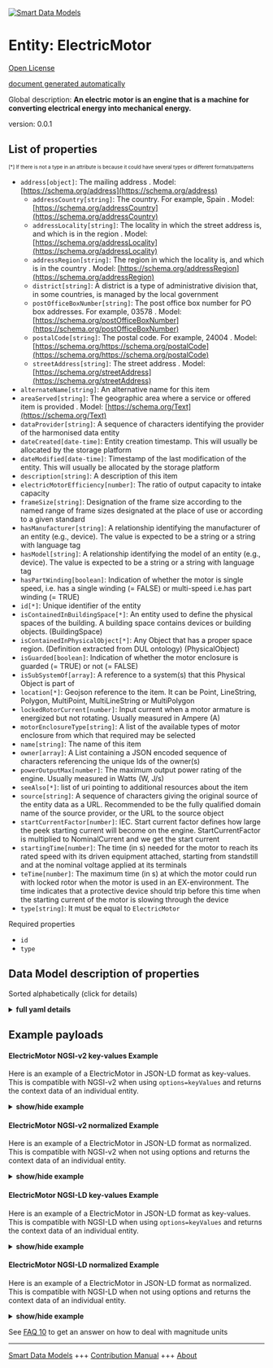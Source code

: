 <!-- 10-Header -->  
[![Smart Data Models](https://smartdatamodels.org/wp-content/uploads/2022/01/SmartDataModels_logo.png "Logo")](https://smartdatamodels.org)  
Entity: ElectricMotor  
=====================<!-- /10-Header -->  
<!-- 15-License -->  
[Open License](https://github.com/smart-data-models//dataModel.S4BLDG/blob/master/ElectricMotor/LICENSE.md)  
[document generated automatically](https://docs.google.com/presentation/d/e/2PACX-1vTs-Ng5dIAwkg91oTTUdt8ua7woBXhPnwavZ0FxgR8BsAI_Ek3C5q97Nd94HS8KhP-r_quD4H0fgyt3/pub?start=false&loop=false&delayms=3000#slide=id.gb715ace035_0_60)  
<!-- /15-License -->  
<!-- 20-Description -->  
Global description: **An electric motor is an engine that is a machine for converting electrical energy into mechanical energy.**  
version: 0.0.1  
<!-- /20-Description -->  
<!-- 30-PropertiesList -->  

## List of properties  

<sup><sub>[*] If there is not a type in an attribute is because it could have several types or different formats/patterns</sub></sup>  
- `address[object]`: The mailing address  . Model: [https://schema.org/address](https://schema.org/address)	- `addressCountry[string]`: The country. For example, Spain  . Model: [https://schema.org/addressCountry](https://schema.org/addressCountry)  
	- `addressLocality[string]`: The locality in which the street address is, and which is in the region  . Model: [https://schema.org/addressLocality](https://schema.org/addressLocality)  
	- `addressRegion[string]`: The region in which the locality is, and which is in the country  . Model: [https://schema.org/addressRegion](https://schema.org/addressRegion)  
	- `district[string]`: A district is a type of administrative division that, in some countries, is managed by the local government    
	- `postOfficeBoxNumber[string]`: The post office box number for PO box addresses. For example, 03578  . Model: [https://schema.org/postOfficeBoxNumber](https://schema.org/postOfficeBoxNumber)  
	- `postalCode[string]`: The postal code. For example, 24004  . Model: [https://schema.org/https://schema.org/postalCode](https://schema.org/https://schema.org/postalCode)  
	- `streetAddress[string]`: The street address  . Model: [https://schema.org/streetAddress](https://schema.org/streetAddress)  
- `alternateName[string]`: An alternative name for this item  - `areaServed[string]`: The geographic area where a service or offered item is provided  . Model: [https://schema.org/Text](https://schema.org/Text)- `dataProvider[string]`: A sequence of characters identifying the provider of the harmonised data entity  - `dateCreated[date-time]`: Entity creation timestamp. This will usually be allocated by the storage platform  - `dateModified[date-time]`: Timestamp of the last modification of the entity. This will usually be allocated by the storage platform  - `description[string]`: A description of this item  - `electricMotorEfficiency[number]`: The ratio of output capacity to intake capacity  - `frameSize[string]`: Designation of the frame size according to the named range of frame sizes designated at the place of use or according to a given standard  - `hasManufacturer[string]`: A relationship identifying the manufacturer of an entity (e.g., device). The value is expected to be a string or a string with language tag  - `hasModel[string]`: A relationship identifying the model of an entity (e.g., device). The value is expected to be a string or a string with language tag  - `hasPartWinding[boolean]`: Indication of whether the motor is single speed, i.e. has a single winding (= FALSE) or multi-speed i.e.has part winding (= TRUE)   - `id[*]`: Unique identifier of the entity  - `isContainedInBuildingSpace[*]`: An entity used to define the physical spaces of the building. A building space contains devices or building objects. (BuildingSpace)  - `isContainedInPhysicalObject[*]`: Any Object that has a proper space region.  (Definition extracted from DUL ontology) (PhysicalObject)  - `isGuarded[boolean]`: Indication of whether the motor enclosure is guarded (= TRUE) or not (= FALSE)  - `isSubSystemOf[array]`: A reference to a system(s) that this Physical Object is part of  - `location[*]`: Geojson reference to the item. It can be Point, LineString, Polygon, MultiPoint, MultiLineString or MultiPolygon  - `lockedRotorCurrent[number]`: Input current when a motor armature is energized but not rotating. Usually measured in Ampere (A)  - `motorEnclosureType[string]`: A list of the available types of motor enclosure from which that required may be selected  - `name[string]`: The name of this item  - `owner[array]`: A List containing a JSON encoded sequence of characters referencing the unique Ids of the owner(s)  - `powerOutputMax[number]`: The maximum output power rating of the engine. Usually measured in Watts (W, J/s)  - `seeAlso[*]`: list of uri pointing to additional resources about the item  - `source[string]`: A sequence of characters giving the original source of the entity data as a URL. Recommended to be the fully qualified domain name of the source provider, or the URL to the source object  - `startCurrentFactor[number]`: IEC. Start current factor defines how large the peek starting current will become on the engine. StartCurrentFactor is multiplied to NominalCurrent and we get the start current  - `startingTime[number]`: The time (in s) needed for the motor to reach its rated speed with its driven equipment attached, starting from standstill and at the nominal voltage applied at its terminals  - `teTime[number]`: The maximum time (in s) at which the motor could run with locked rotor when the motor is used in an EX-environment. The time indicates that a protective device should trip before this time when the starting current of the motor is slowing through the device  - `type[string]`: It must be equal to `ElectricMotor`  <!-- /30-PropertiesList -->  
<!-- 35-RequiredProperties -->  
Required properties  
- `id`  - `type`  <!-- /35-RequiredProperties -->  
<!-- 40-RequiredProperties -->  
<!-- /40-RequiredProperties -->  
<!-- 50-DataModelHeader -->  
## Data Model description of properties  
Sorted alphabetically (click for details)  
<!-- /50-DataModelHeader -->  
<!-- 60-ModelYaml -->  
<details><summary><strong>full yaml details</strong></summary>    
```yaml  
ElectricMotor:    
  description: An electric motor is an engine that is a machine for converting electrical energy into mechanical energy.    
  properties:    
    address:    
      description: The mailing address    
      properties:    
        addressCountry:    
          description: 'The country. For example, Spain'    
          type: string    
          x-ngsi:    
            model: https://schema.org/addressCountry    
            type: Property    
        addressLocality:    
          description: 'The locality in which the street address is, and which is in the region'    
          type: string    
          x-ngsi:    
            model: https://schema.org/addressLocality    
            type: Property    
        addressRegion:    
          description: 'The region in which the locality is, and which is in the country'    
          type: string    
          x-ngsi:    
            model: https://schema.org/addressRegion    
            type: Property    
        district:    
          description: 'A district is a type of administrative division that, in some countries, is managed by the local government'    
          type: string    
          x-ngsi:    
            type: Property    
        postOfficeBoxNumber:    
          description: 'The post office box number for PO box addresses. For example, 03578'    
          type: string    
          x-ngsi:    
            model: https://schema.org/postOfficeBoxNumber    
            type: Property    
        postalCode:    
          description: 'The postal code. For example, 24004'    
          type: string    
          x-ngsi:    
            model: https://schema.org/https://schema.org/postalCode    
            type: Property    
        streetAddress:    
          description: The street address    
          type: string    
          x-ngsi:    
            model: https://schema.org/streetAddress    
            type: Property    
        streetNr:    
          description: Number identifying a specific property on a public street    
          type: string    
          x-ngsi:    
            type: Property    
      type: object    
      x-ngsi:    
        model: https://schema.org/address    
        type: Property    
    alternateName:    
      description: An alternative name for this item    
      type: string    
      x-ngsi:    
        type: Property    
    areaServed:    
      description: The geographic area where a service or offered item is provided    
      type: string    
      x-ngsi:    
        model: https://schema.org/Text    
        type: Property    
    dataProvider:    
      description: A sequence of characters identifying the provider of the harmonised data entity    
      type: string    
      x-ngsi:    
        type: Property    
    dateCreated:    
      description: Entity creation timestamp. This will usually be allocated by the storage platform    
      format: date-time    
      type: string    
      x-ngsi:    
        type: Property    
    dateModified:    
      description: Timestamp of the last modification of the entity. This will usually be allocated by the storage platform    
      format: date-time    
      type: string    
      x-ngsi:    
        type: Property    
    description:    
      description: A description of this item    
      type: string    
      x-ngsi:    
        type: Property    
    electricMotorEfficiency:    
      description: The ratio of output capacity to intake capacity    
      type: number    
      x-ngsi:    
        type: Property    
    frameSize:    
      description: Designation of the frame size according to the named range of frame sizes designated at the place of use or according to a given standard    
      type: string    
      x-ngsi:    
        type: Property    
    hasManufacturer:    
      description: 'A relationship identifying the manufacturer of an entity (e.g., device). The value is expected to be a string or a string with language tag'    
      type: string    
      x-ngsi:    
        type: Property    
    hasModel:    
      description: 'A relationship identifying the model of an entity (e.g., device). The value is expected to be a string or a string with language tag'    
      type: string    
      x-ngsi:    
        type: Property    
    hasPartWinding:    
      description: 'Indication of whether the motor is single speed, i.e. has a single winding (= FALSE) or multi-speed i.e.has part winding (= TRUE) '    
      type: boolean    
      x-ngsi:    
        type: Property    
    id:    
      anyOf:    
        - description: Identifier format of any NGSI entity    
          maxLength: 256    
          minLength: 1    
          pattern: ^[\w\-\.\{\}\$\+\*\[\]`|~^@!,:\\]+$    
          type: string    
          x-ngsi:    
            type: Property    
        - description: Identifier format of any NGSI entity    
          format: uri    
          type: string    
          x-ngsi:    
            type: Property    
      description: Unique identifier of the entity    
      x-ngsi:    
        type: Property    
    isContainedInBuildingSpace:    
      anyOf:    
        - description: Identifier format of any NGSI entity    
          maxLength: 256    
          minLength: 1    
          pattern: ^[\w\-\.\{\}\$\+\*\[\]`|~^@!,:\\]+$    
          type: string    
          x-ngsi:    
            type: Property    
        - description: Identifier format of any NGSI entity    
          format: uri    
          type: string    
          x-ngsi:    
            type: Property    
      description: An entity used to define the physical spaces of the building. A building space contains devices or building objects. (BuildingSpace)    
      x-ngsi:    
        type: Property    
    isContainedInPhysicalObject:    
      anyOf:    
        - description: Identifier format of any NGSI entity    
          maxLength: 256    
          minLength: 1    
          pattern: ^[\w\-\.\{\}\$\+\*\[\]`|~^@!,:\\]+$    
          type: string    
          x-ngsi:    
            type: Property    
        - description: Identifier format of any NGSI entity    
          format: uri    
          type: string    
          x-ngsi:    
            type: Property    
      description: Any Object that has a proper space region.  (Definition extracted from DUL ontology) (PhysicalObject)    
      x-ngsi:    
        type: Property    
    isGuarded:    
      description: Indication of whether the motor enclosure is guarded (= TRUE) or not (= FALSE)    
      type: boolean    
      x-ngsi:    
        type: Property    
    isSubSystemOf:    
      description: A reference to a system(s) that this Physical Object is part of    
      items:    
        anyOf:    
          - description: Identifier format of any NGSI entity    
            maxLength: 256    
            minLength: 1    
            pattern: ^[\w\-\.\{\}\$\+\*\[\]`|~^@!,:\\]+$    
            type: string    
            x-ngsi:    
              type: Property    
          - description: Identifier format of any NGSI entity    
            format: uri    
            type: string    
            x-ngsi:    
              type: Property    
        description: Unique identifier of the entity    
        x-ngsi:    
          type: Property    
      type: array    
      x-ngsi:    
        type: Relationship    
    location:    
      description: 'Geojson reference to the item. It can be Point, LineString, Polygon, MultiPoint, MultiLineString or MultiPolygon'    
      oneOf:    
        - description: Geojson reference to the item. Point    
          properties:    
            bbox:    
              items:    
                type: number    
              minItems: 4    
              type: array    
            coordinates:    
              items:    
                type: number    
              minItems: 2    
              type: array    
            type:    
              enum:    
                - Point    
              type: string    
          required:    
            - type    
            - coordinates    
          title: GeoJSON Point    
          type: object    
          x-ngsi:    
            type: GeoProperty    
        - description: Geojson reference to the item. LineString    
          properties:    
            bbox:    
              items:    
                type: number    
              minItems: 4    
              type: array    
            coordinates:    
              items:    
                items:    
                  type: number    
                minItems: 2    
                type: array    
              minItems: 2    
              type: array    
            type:    
              enum:    
                - LineString    
              type: string    
          required:    
            - type    
            - coordinates    
          title: GeoJSON LineString    
          type: object    
          x-ngsi:    
            type: GeoProperty    
        - description: Geojson reference to the item. Polygon    
          properties:    
            bbox:    
              items:    
                type: number    
              minItems: 4    
              type: array    
            coordinates:    
              items:    
                items:    
                  items:    
                    type: number    
                  minItems: 2    
                  type: array    
                minItems: 4    
                type: array    
              type: array    
            type:    
              enum:    
                - Polygon    
              type: string    
          required:    
            - type    
            - coordinates    
          title: GeoJSON Polygon    
          type: object    
          x-ngsi:    
            type: GeoProperty    
        - description: Geojson reference to the item. MultiPoint    
          properties:    
            bbox:    
              items:    
                type: number    
              minItems: 4    
              type: array    
            coordinates:    
              items:    
                items:    
                  type: number    
                minItems: 2    
                type: array    
              type: array    
            type:    
              enum:    
                - MultiPoint    
              type: string    
          required:    
            - type    
            - coordinates    
          title: GeoJSON MultiPoint    
          type: object    
          x-ngsi:    
            type: GeoProperty    
        - description: Geojson reference to the item. MultiLineString    
          properties:    
            bbox:    
              items:    
                type: number    
              minItems: 4    
              type: array    
            coordinates:    
              items:    
                items:    
                  items:    
                    type: number    
                  minItems: 2    
                  type: array    
                minItems: 2    
                type: array    
              type: array    
            type:    
              enum:    
                - MultiLineString    
              type: string    
          required:    
            - type    
            - coordinates    
          title: GeoJSON MultiLineString    
          type: object    
          x-ngsi:    
            type: GeoProperty    
        - description: Geojson reference to the item. MultiLineString    
          properties:    
            bbox:    
              items:    
                type: number    
              minItems: 4    
              type: array    
            coordinates:    
              items:    
                items:    
                  items:    
                    items:    
                      type: number    
                    minItems: 2    
                    type: array    
                  minItems: 4    
                  type: array    
                type: array    
              type: array    
            type:    
              enum:    
                - MultiPolygon    
              type: string    
          required:    
            - type    
            - coordinates    
          title: GeoJSON MultiPolygon    
          type: object    
          x-ngsi:    
            type: GeoProperty    
      x-ngsi:    
        type: GeoProperty    
    lockedRotorCurrent:    
      description: Input current when a motor armature is energized but not rotating. Usually measured in Ampere (A)    
      type: number    
      x-ngsi:    
        type: Property    
    motorEnclosureType:    
      description: A list of the available types of motor enclosure from which that required may be selected    
      type: string    
      x-ngsi:    
        type: Property    
    name:    
      description: The name of this item    
      type: string    
      x-ngsi:    
        type: Property    
    owner:    
      description: A List containing a JSON encoded sequence of characters referencing the unique Ids of the owner(s)    
      items:    
        anyOf:    
          - description: Identifier format of any NGSI entity    
            maxLength: 256    
            minLength: 1    
            pattern: ^[\w\-\.\{\}\$\+\*\[\]`|~^@!,:\\]+$    
            type: string    
            x-ngsi:    
              type: Property    
          - description: Identifier format of any NGSI entity    
            format: uri    
            type: string    
            x-ngsi:    
              type: Property    
        description: Unique identifier of the entity    
        x-ngsi:    
          type: Property    
      type: array    
      x-ngsi:    
        type: Property    
    powerOutputMax:    
      description: 'The maximum output power rating of the engine. Usually measured in Watts (W, J/s)'    
      type: number    
      x-ngsi:    
        type: Property    
    seeAlso:    
      description: list of uri pointing to additional resources about the item    
      oneOf:    
        - items:    
            format: uri    
            type: string    
          minItems: 1    
          type: array    
        - format: uri    
          type: string    
      x-ngsi:    
        type: Property    
    source:    
      description: 'A sequence of characters giving the original source of the entity data as a URL. Recommended to be the fully qualified domain name of the source provider, or the URL to the source object'    
      type: string    
      x-ngsi:    
        type: Property    
    startCurrentFactor:    
      description: IEC. Start current factor defines how large the peek starting current will become on the engine. StartCurrentFactor is multiplied to NominalCurrent and we get the start current    
      type: number    
      x-ngsi:    
        type: Property    
    startingTime:    
      description: 'The time (in s) needed for the motor to reach its rated speed with its driven equipment attached, starting from standstill and at the nominal voltage applied at its terminals'    
      type: number    
      x-ngsi:    
        type: Property    
    teTime:    
      description: The maximum time (in s) at which the motor could run with locked rotor when the motor is used in an EX-environment. The time indicates that a protective device should trip before this time when the starting current of the motor is slowing through the device    
      type: number    
      x-ngsi:    
        type: Property    
    type:    
      description: It must be equal to `ElectricMotor`    
      enum:    
        - ElectricMotor    
      type: string    
      x-ngsi:    
        type: Property    
  required:    
    - id    
    - type    
  type: object    
  x-derived-from: "https://saref.etsi.org/saref4bldg/v1.1.2/#s4bldg:ElectricMotor"    
  x-disclaimer: 'Redistribution and use in source and binary forms, with or without modification, are permitted  provided that the license conditions are met. Copyleft (c) 2022 Contributors to Smart Data Models Program'    
  x-license-url: https://github.com/smart-data-models/dataModel.S4BLDG/blob/master/ElectricMotor/LICENSE.md    
  x-model-schema: https://smart-data-models.github.com/dataModel.SAREF4BLDG/ElectricMotor/schema.json    
  x-model-tags: SAREF ElectricMotor    
  x-version: 0.0.1    
```  
</details>    
<!-- /60-ModelYaml -->  
<!-- 70-MiddleNotes -->  
<!-- /70-MiddleNotes -->  
<!-- 80-Examples -->  
## Example payloads    
#### ElectricMotor NGSI-v2 key-values Example    
Here is an example of a ElectricMotor in JSON-LD format as key-values. This is compatible with NGSI-v2 when  using `options=keyValues` and returns the context data of an individual entity.  
<details><summary><strong>show/hide example</strong></summary>    
```json  
{  
    "id": "urn:ngsi-ld:ElectricMotor:ea4bd048-a263-480d-be61-7de297bed540",  
    "type": "ElectricMotor",  
    "airFlowRateMax": 0.1608748792870458,  
    "airFlowRateMin": 0.5144201035637935,  
    "hasExteriorInsulation": true,  
    "hydraulicDiameter": 0.655988670157379,  
    "length": 0.6761801102701772,  
    "operationTemperatureMax": 0.9108707788637439,  
    "operationTemperatureMin": 0.38034850956825317,  
    "weight": 0.3440451194010431,  
    "workingPressureMax": 0.4689060124065172,  
    "workingPressureMin": 0.6786833167445696,  
    "isContainedInBuildingSpace": "urn:ngsi-ld:BuildingSpace:b1cccba1-7a35-422c-aca4-800d8f462b00",  
    "isContainedInPhysicalObject": "urn:ngsi-ld:PhysicalObject:a15795e2-b0d9-4ab0-863c-bc40e5e88fc6",  
    "isSubSystemOf": [  
        "urn:ngsi-ld:System:24f05820-a94f-4c53-bd66-bcb5bc451ee4",  
        "urn:ngsi-ld:System:eb6a2613-cf69-4cdc-a958-b8f24903fc46",  
        "urn:ngsi-ld:System:594815c7-5dd7-4910-93ca-ee2579c87739"  
    ],  
    "hasManufacturer": "ElectricMotor Company Inc.",  
    "hasModel": "ElectricMotor 0.1.2",  
    "dateCreated": "2023-01-25T16:58:38Z",  
    "dateModified": "2023-01-25T21:01:09Z",  
    "source": "Import",  
    "name": "ElectricMotor",  
    "alternateName": "ElectricMotor type 2",  
    "description": "ElectricMotor of limited ElectricMotor types",  
    "dataProvider": "IFC file",  
    "nominalFrequency": 0.6643858958243121,  
    "nominalSupplyVoltage": 0.9863230627218449,  
    "nominalSupplyVoltageMin": 0.5073272634060758,  
    "electricGeneratorEfficiency": 0.1422180140007665,  
    "powerOutputMax": 0.5320055721976125,  
    "startCurrentFactor": 0.7921279415808247,  
    "electricMotorEfficiency": 0.36137565435400376,  
    "frameSize": "Awesome",  
    "hasPartWinding": false,  
    "isGuarded": false,  
    "lockedRotorCurrent": 0.4948278478821372,  
    "motorEnclosureType": "target",  
    "startingTime": 0.7237739470818347,  
    "teTime": 0.32577211564738595  
}  
```  
</details>  
#### ElectricMotor NGSI-v2 normalized Example    
Here is an example of a ElectricMotor in JSON-LD format as normalized. This is compatible with NGSI-v2 when not using options and returns the context data of an individual entity.  
<details><summary><strong>show/hide example</strong></summary>    
```json  
{  
  "id": "urn:ngsi-ld:ElectricMotor:024aea5d-c781-4d5e-9b57-92672c75663d",  
  "type": "ElectricMotor",  
  "electricMotorEfficiency": {  
    "type": "Measurement",  
    "value": 0.14465653517328592  
  },  
  "frameSize": {  
    "type": "Text",  
    "value": "benchmark"  
  },  
  "hasPartWinding": {  
    "type": "Boolean",  
    "value": true  
  },  
  "isGuarded": {  
    "type": "Boolean",  
    "value": false  
  },  
  "lockedRotorCurrent": {  
    "type": "Measurement",  
    "value":  0.7069578753062778  
  },  
  "motorEnclosureType": {  
    "type": "Text",  
    "value": "Cambridgeshire"  
  },  
  "powerOutputMax": {  
    "type": "Measurement",  
    "value": 0.925424003891414  
  },  
  "startCurrentFactor": {  
    "type": "Measurement",  
    "value": 0.27335468276078645  
  },  
  "startingTime": {  
    "type": "Measurement",  
    "value":  0.8955138694697009  
  },  
  "teTime": {  
    "type": "Measurement",  
    "value": 0.024805742901409134  
  },  
  "isContainedInBuildingSpace": {  
    "type": "URL",  
    "value": "urn:ngsi-ld:BuildingSpace:dec2fd4f-2093-4779-b571-841bac3ec419"  
  },  
  "isContainedInPhysicalObject": {  
    "type": "URL",  
    "value": "urn:ngsi-ld:PhysicalObject:42195e3f-cdb8-4603-952f-d9f52d9749ed"  
  },  
  "isSubSystemOf": {  
    "type": "array",  
    "value": [  
      {  
        "type": "URL",  
        "value": "urn:ngsi-ld:System:08a8c968-420c-464d-8458-784dd721cfbe"  
      },  
      {  
        "type": "URL",  
        "value": "urn:ngsi-ld:System:92362fba-3ddd-47af-a985-de2caf90f298"  
      },  
      {  
        "type": "URL",  
        "value": "urn:ngsi-ld:System:3033fd90-5610-490c-8b39-6f98c962af41"  
      }  
    ]  
  },  
  "hasManufacturer": {  
    "type": "Text",  
    "value": "ElectricMotor Company Inc."  
  },  
  "hasModel": {  
    "type": "Text",  
    "value": "ElectricMotor 0.1.2"  
  },  
  "dateCreated": {  
    "type": "DateTime",  
    "value": "2023-01-25T20:39:17.5806269+01:00"  
  },  
  "dateModified": {  
    "type": "DateTime",  
    "value": "2023-01-25T18:24:24.0858451+01:00"  
  },  
  "source": {  
    "type": "Text",  
    "value": "Import"  
  },  
  "name": {  
    "type": "Text",  
    "value": "ElectricMotor"  
  },  
  "alternateName": {  
    "type": "Text",  
    "value": "ElectricMotor type 2"  
  },  
  "description": {  
    "type": "Text",  
    "value": "ElectricMotor of limited ElectricMotor types"  
  },  
  "dataProvider": {  
    "type": "Text",  
    "value": "IFC file"  
  }  
}  
```  
</details>  
#### ElectricMotor NGSI-LD key-values Example    
Here is an example of a ElectricMotor in JSON-LD format as key-values. This is compatible with NGSI-LD when  using `options=keyValues` and returns the context data of an individual entity.  
<details><summary><strong>show/hide example</strong></summary>    
```json  
{  
  "id": "urn:ngsi-ld:ElectricMotor:ea4bd048-a263-480d-be61-7de297bed540",  
  "type": "ElectricMotor",  
  "airFlowRateMax": 0.1608748792870458,  
  "airFlowRateMin": 0.5144201035637935,  
  "hasExteriorInsulation": true,  
  "hydraulicDiameter": 0.655988670157379,  
  "length": 0.6761801102701772,  
  "operationTemperatureMax": 0.9108707788637439,  
  "operationTemperatureMin": 0.38034850956825317,  
  "weight": 0.3440451194010431,  
  "workingPressureMax": 0.4689060124065172,  
  "workingPressureMin": 0.6786833167445696,  
  "isContainedInBuildingSpace": "urn:ngsi-ld:BuildingSpace:b1cccba1-7a35-422c-aca4-800d8f462b00",  
  "isContainedInPhysicalObject": "urn:ngsi-ld:PhysicalObject:a15795e2-b0d9-4ab0-863c-bc40e5e88fc6",  
  "isSubSystemOf": [  
    "urn:ngsi-ld:System:24f05820-a94f-4c53-bd66-bcb5bc451ee4",  
    "urn:ngsi-ld:System:eb6a2613-cf69-4cdc-a958-b8f24903fc46",  
    "urn:ngsi-ld:System:594815c7-5dd7-4910-93ca-ee2579c87739"  
  ],  
  "hasManufacturer": "ElectricMotor Company Inc.",  
  "hasModel": "ElectricMotor 0.1.2",  
  "dateCreated": "2023-01-25T16:58:38Z",  
  "dateModified": "2023-01-25T21:01:09Z",  
  "source": "Import",  
  "name": "ElectricMotor",  
  "alternateName": "ElectricMotor type 2",  
  "description": "ElectricMotor of limited ElectricMotor types",  
  "dataProvider": "IFC file",  
  "nominalFrequency": 0.6643858958243121,  
  "nominalSupplyVoltage": 0.9863230627218449,  
  "nominalSupplyVoltageMin": 0.5073272634060758,  
  "electricGeneratorEfficiency": 0.1422180140007665,  
  "powerOutputMax": 0.5320055721976125,  
  "startCurrentFactor": 0.7921279415808247,  
  "electricMotorEfficiency": 0.36137565435400376,  
  "frameSize": "Awesome",  
  "hasPartWinding": false,  
  "isGuarded": false,  
  "lockedRotorCurrent": 0.4948278478821372,  
  "motorEnclosureType": "target",  
  "startingTime": 0.7237739470818347,  
  "teTime": 0.32577211564738595,  
  "@context": [  
    "https://raw.githubusercontent.com/smart-data-models/dataModel.S4BLDG/master/context.jsonld",  
    "https://uri.etsi.org/ngsi-ld/v1/ngsi-ld-core-context.jsonld"  
  ]  
}  
```  
</details>  
#### ElectricMotor NGSI-LD normalized Example    
Here is an example of a ElectricMotor in JSON-LD format as normalized. This is compatible with NGSI-LD when not using options and returns the context data of an individual entity.  
<details><summary><strong>show/hide example</strong></summary>    
```json  
{  
  "id": "urn:ngsi-ld:ElectricMotor:c4e91c91-12f4-4dc5-aaae-4c7644c8d9df",  
  "type": "ElectricMotor",  
  "electricMotorEfficiency": {  
    "type": "Property",  
    "unitCode": "NA",  
    "observedAt": "2023-01-26T08:26:24Z",  
    "value": 0.07012980187189011  
  },  
  "frameSize": {  
    "type": "Property",  
    "value": "Saint Martin"  
  },  
  "hasPartWinding": {  
    "type": "Property",  
    "value": false  
  },  
  "isGuarded": {  
    "type": "Property",  
    "value": false  
  },  
  "lockedRotorCurrent": {  
    "type": "Property",  
    "unitCode": "A",  
    "observedAt": "2023-01-26T10:56:17Z",  
    "value": 0.7593092722196552  
  },  
  "motorEnclosureType": {  
    "type": "Property",  
    "value": "Berkshire"  
  },  
  "powerOutputMax": {  
    "type": "Property",  
    "unitCode": "J/s",  
    "observedAt": "2023-01-26T08:12:29Z",  
    "value": 0.32215622178270653  
  },  
  "startCurrentFactor": {  
    "type": "Property",  
    "unitCode": "NA",  
    "observedAt": "2023-01-26T06:44:33Z",  
    "value": 0.8565155734572442  
  },  
  "startingTime": {  
    "type": "Property",  
    "unitCode": "NA",  
    "observedAt": "2023-01-26T08:12:12Z",  
    "value": 0.7168865515513289  
  },  
  "teTime": {  
    "type": "Property",  
    "unitCode": "NA",  
    "observedAt": "2023-01-26T06:08:56Z",  
    "value": 0.2793471624901087  
  },  
  "isContainedInBuildingSpace": {  
    "type": "Relationship",  
    "object": "urn:ngsi-ld:BuildingSpace:c89167bc-11d5-48cc-8cde-0ea875d76fe3"  
  },  
  "isContainedInPhysicalObject": {  
    "type": "Relationship",  
    "object": "urn:ngsi-ld:PhysicalObject:e8206186-a4b3-4030-80dc-a4e5ebe12ab4"  
  },  
  "isSubSystemOf": [  
    {  
      "type": "Relationship",  
      "object": "urn:ngsi-ld:System:20c42d2b-4216-458d-9ef0-a0fece28ca92"  
    },  
    {  
      "type": "Relationship",  
      "object": "urn:ngsi-ld:System:5418d44a-319c-46af-aa8a-83e59fb559e7"  
    },  
    {  
      "type": "Relationship",  
      "object": "urn:ngsi-ld:System:7baa4e2b-ac2d-4a9b-90a2-ef578b5091a7"  
    }  
  ],  
  "hasManufacturer": {  
    "type": "Property",  
    "value": "ElectricMotor Company Inc."  
  },  
  "hasModel": {  
    "type": "Property",  
    "value": "ElectricMotor 0.1.2"  
  },  
  "dateCreated": {  
    "type": "Property",  
    "value": "2023-01-26T09:43:59Z"  
  },  
  "dateModified": {  
    "type": "Property",  
    "value": "2023-01-26T14:02:00Z"  
  },  
  "source": {  
    "type": "Property",  
    "value": "Import"  
  },  
  "name": {  
    "type": "Property",  
    "value": "ElectricMotor"  
  },  
  "alternateName": {  
    "type": "Property",  
    "value": "ElectricMotor type 2"  
  },  
  "description": {  
    "type": "Property",  
    "value": "ElectricMotor of limited ElectricMotor types"  
  },  
  "dataProvider": {  
    "type": "Property",  
    "value": "IFC file"  
  },  
  "@context": [  
    "https://raw.githubusercontent.com/smart-data-models/dataModel.S4BLDG/master/context.jsonld",  
    "https://uri.etsi.org/ngsi-ld/v1/ngsi-ld-core-context.jsonld"  
  ]  
}  
```  
</details><!-- /80-Examples -->  
<!-- 90-FooterNotes -->  
<!-- /90-FooterNotes -->  
<!-- 95-Units -->  
See [FAQ 10](https://smartdatamodels.org/index.php/faqs/) to get an answer on how to deal with magnitude units  
<!-- /95-Units -->  
<!-- 97-LastFooter -->  
---  
[Smart Data Models](https://smartdatamodels.org) +++ [Contribution Manual](https://bit.ly/contribution_manual) +++ [About](https://bit.ly/Introduction_SDM)<!-- /97-LastFooter -->  
